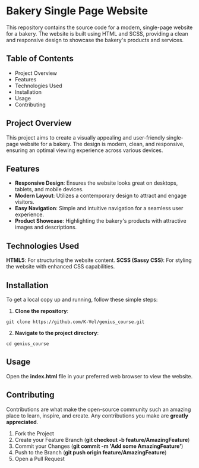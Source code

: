 # Bakery Single Page Website

This repository contains the source code for a modern, single-page website for a bakery. The website is built using HTML and SCSS, providing a clean and responsive design to showcase the bakery's products and services.

## Table of Contents
* Project Overview
* Features
* Technologies Used
* Installation
* Usage
* Contributing

## Project Overview
This project aims to create a visually appealing and user-friendly single-page website for a bakery. The design is modern, clean, and responsive, ensuring an optimal viewing experience across various devices.

## Features
* **Responsive Design**: Ensures the website looks great on desktops, tablets, and mobile devices.
* **Modern Layout**: Utilizes a contemporary design to attract and engage visitors.
* **Easy Navigation**: Simple and intuitive navigation for a seamless user experience.
* **Product Showcase**: Highlighting the bakery's products with attractive images and descriptions.

## Technologies Used
**HTML5**: For structuring the website content.
**SCSS (Sassy CSS)**: For styling the website with enhanced CSS capabilities.

## Installation
To get a local copy up and running, follow these simple steps:

1. **Clone the repository**:
```
git clone https://github.com/K-Vel/genius_course.git
```

2. **Navigate to the project directory**:
```
cd genius_course
```

## Usage
Open the **index.html** file in your preferred web browser to view the website.

## Contributing
Contributions are what make the open-source community such an amazing place to learn, inspire, and create. Any contributions you make are **greatly appreciated**.


1. Fork the Project
2. Create your Feature Branch (**git checkout -b feature/AmazingFeature**)
3. Commit your Changes (**git commit -m 'Add some AmazingFeature'**)
4. Push to the Branch (**git push origin feature/AmazingFeature**)
5. Open a Pull Request

